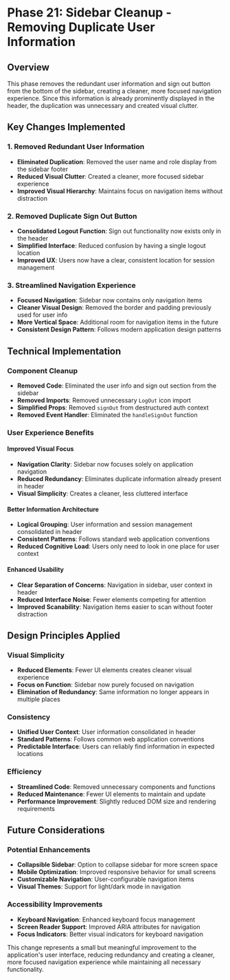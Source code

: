 # Phase 21: Sidebar Cleanup - Removing Duplicate User Information

## Overview
This phase removes the redundant user information and sign out button from the bottom of the sidebar, creating a cleaner, more focused navigation experience. Since this information is already prominently displayed in the header, the duplication was unnecessary and created visual clutter.

## Key Changes Implemented

### 1. Removed Redundant User Information
- **Eliminated Duplication**: Removed the user name and role display from the sidebar footer
- **Reduced Visual Clutter**: Created a cleaner, more focused sidebar experience
- **Improved Visual Hierarchy**: Maintains focus on navigation items without distraction

### 2. Removed Duplicate Sign Out Button
- **Consolidated Logout Function**: Sign out functionality now exists only in the header
- **Simplified Interface**: Reduced confusion by having a single logout location
- **Improved UX**: Users now have a clear, consistent location for session management

### 3. Streamlined Navigation Experience
- **Focused Navigation**: Sidebar now contains only navigation items
- **Cleaner Visual Design**: Removed the border and padding previously used for user info
- **More Vertical Space**: Additional room for navigation items in the future
- **Consistent Design Pattern**: Follows modern application design patterns

## Technical Implementation

### Component Cleanup
- **Removed Code**: Eliminated the user info and sign out section from the sidebar
- **Removed Imports**: Removed unnecessary `LogOut` icon import
- **Simplified Props**: Removed `signOut` from destructured auth context
- **Removed Event Handler**: Eliminated the `handleSignOut` function

### User Experience Benefits

#### Improved Visual Focus
- **Navigation Clarity**: Sidebar now focuses solely on application navigation
- **Reduced Redundancy**: Eliminates duplicate information already present in header
- **Visual Simplicity**: Creates a cleaner, less cluttered interface

#### Better Information Architecture
- **Logical Grouping**: User information and session management consolidated in header
- **Consistent Patterns**: Follows standard web application conventions
- **Reduced Cognitive Load**: Users only need to look in one place for user context

#### Enhanced Usability
- **Clear Separation of Concerns**: Navigation in sidebar, user context in header
- **Reduced Interface Noise**: Fewer elements competing for attention
- **Improved Scanability**: Navigation items easier to scan without footer distraction

## Design Principles Applied

### Visual Simplicity
- **Reduced Elements**: Fewer UI elements creates cleaner visual experience
- **Focus on Function**: Sidebar now purely focused on navigation
- **Elimination of Redundancy**: Same information no longer appears in multiple places

### Consistency
- **Unified User Context**: User information consolidated in header
- **Standard Patterns**: Follows common web application conventions
- **Predictable Interface**: Users can reliably find information in expected locations

### Efficiency
- **Streamlined Code**: Removed unnecessary components and functions
- **Reduced Maintenance**: Fewer UI elements to maintain and update
- **Performance Improvement**: Slightly reduced DOM size and rendering requirements

## Future Considerations

### Potential Enhancements
- **Collapsible Sidebar**: Option to collapse sidebar for more screen space
- **Mobile Optimization**: Improved responsive behavior for small screens
- **Customizable Navigation**: User-configurable navigation items
- **Visual Themes**: Support for light/dark mode in navigation

### Accessibility Improvements
- **Keyboard Navigation**: Enhanced keyboard focus management
- **Screen Reader Support**: Improved ARIA attributes for navigation
- **Focus Indicators**: Better visual indicators for keyboard navigation

This change represents a small but meaningful improvement to the application's user interface, reducing redundancy and creating a cleaner, more focused navigation experience while maintaining all necessary functionality.